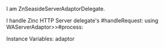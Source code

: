 I am ZnSeasideServerAdaptorDelegate.

I handle Zinc HTTP Server delegate's #handleRequest: using WAServerAdaptor>>#process:

Instance Variables:
	adaptor	<WAServerAdaptor>